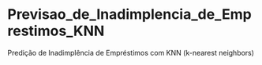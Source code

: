 # Previsao_de_Inadimplencia_de_Emprestimos_KNN
Predição de Inadimplência de Empréstimos com KNN (k-nearest neighbors)
